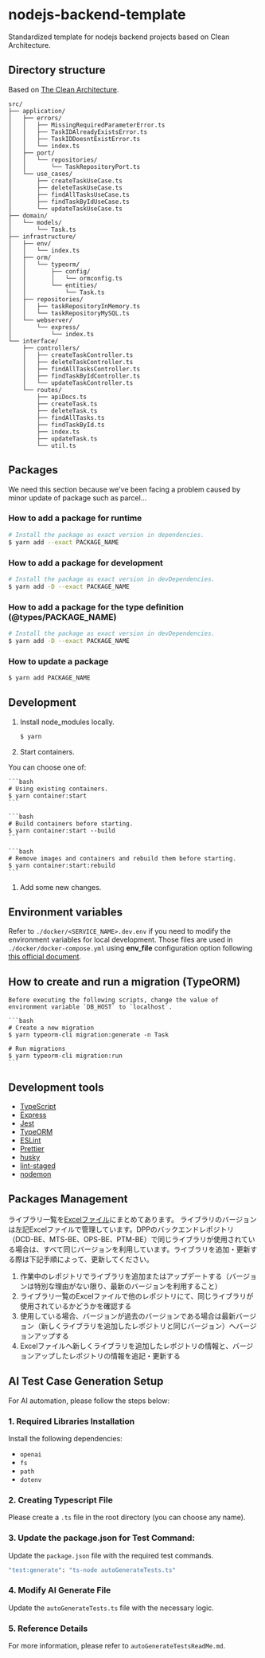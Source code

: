 # nodejs-backend-template

Standardized template for nodejs backend projects based on Clean Architecture.

## Directory structure

Based on [The Clean Architecture](https://blog.cleancoder.com/uncle-bob/2012/08/13/the-clean-architecture.html).

```
src/
├── application/
│   ├── errors/
│   │   ├── MissingRequiredParameterError.ts
│   │   ├── TaskIDAlreadyExistsError.ts
│   │   ├── TaskIDDoesntExistError.ts
│   │   └── index.ts
│   ├── port/
│   │   └── repositories/
│   │       └── TaskRepositoryPort.ts
│   └── use_cases/
│       ├── createTaskUseCase.ts
│       ├── deleteTaskUseCase.ts
│       ├── findAllTasksUseCase.ts
│       ├── findTaskByIdUseCase.ts
│       └── updateTaskUseCase.ts
├── domain/
│   └── models/
│       └── Task.ts
├── infrastructure/
│   ├── env/
│   │   └── index.ts
│   ├── orm/
│   │   └── typeorm/
│   │       ├── config/
│   │       │   └── ormconfig.ts
│   │       └── entities/
│   │           └── Task.ts
│   ├── repositories/
│   │   ├── taskRepositoryInMemory.ts
│   │   └── taskRepositoryMySQL.ts
│   └── webserver/
│       └── express/
│           └── index.ts
└── interface/
    ├── controllers/
    │   ├── createTaskController.ts
    │   ├── deleteTaskController.ts
    │   ├── findAllTasksController.ts
    │   ├── findTaskByIdController.ts
    │   └── updateTaskController.ts
    └── routes/
        ├── apiDocs.ts
        ├── createTask.ts
        ├── deleteTask.ts
        ├── findAllTasks.ts
        ├── findTaskById.ts
        ├── index.ts
        ├── updateTask.ts
        └── util.ts
```

## Packages

We need this section because we've been facing a problem caused by minor update of package such as parcel...

### How to add a package for runtime

```sh
# Install the package as exact version in dependencies.
$ yarn add --exact PACKAGE_NAME
```

### How to add a package for development

```sh
# Install the package as exact version in devDependencies.
$ yarn add -D --exact PACKAGE_NAME
```

### How to add a package for the type definition (@types/PACKAGE_NAME)

```sh
# Install the package as exact version in devDependencies.
$ yarn add -D --exact PACKAGE_NAME
```

### How to update a package

```sh
$ yarn add PACKAGE_NAME
```

## Development

1. Install node_modules locally.

    ```bash
    $ yarn
    ```

1. Start containers.

You can choose one of:

    ```bash
    # Using existing containers.
    $ yarn container:start
    ```

    ```bash
    # Build containers before starting.
    $ yarn container:start --build
    ```

    ```bash
    # Remove images and containers and rebuild them before starting.
    $ yarn container:start:rebuild
    ```

1. Add some new changes.

## Environment variables

Refer to `./docker/<SERVICE_NAME>.dev.env` if you need to modify the environment variables for local development. Those files are used in `./docker/docker-compose.yml` using **env_file** configuration option following [this official document](https://docs.docker.com/compose/environment-variables/#the-env_file-configuration-option).

## How to create and run a migration (TypeORM)

    Before executing the following scripts, change the value of environment variable `DB_HOST` to `localhost`.

    ```bash
    # Create a new migration
    $ yarn typeorm-cli migration:generate -n Task

    # Run migrations
    $ yarn typeorm-cli migration:run
    ```

## Development tools

- [TypeScript](https://www.typescriptlang.org/)
- [Express](https://expressjs.com/)
- [Jest](https://jestjs.io/)
- [TypeORM](https://typeorm.io/)
- [ESLint](https://eslint.org/)
- [Prettier](https://prettier.io/)
- [husky](https://typicode.github.io/husky/#/)
- [lint-staged](https://github.com/okonet/lint-staged)
- [nodemon](https://nodemon.io/)

## Packages Management

ライブラリ一覧を[Excelファイル](https://jeragroup.sharepoint.com/:x:/r/sites/JE_Esp0240_JA010/DocLib/02_Program/03_Document/11_System_Operation%26Maintenance/02_Document/11_%E3%82%B7%E3%82%B9%E3%83%86%E3%83%A0%E5%85%A8%E4%BD%93%E8%A8%AD%E8%A8%88%E6%9B%B8/DPP%E3%83%8F%E3%82%99%E3%83%83%E3%82%AF%E3%82%A8%E3%83%B3%E3%83%88%E3%82%99%E4%B8%80%E8%A6%A7.xlsx?d=wf1ba5436f65c47358f574b7cf67e3331&csf=1&web=1&e=iBzfqA)にまとめてあります。
ライブラリのバージョンは左記Excelファイルで管理しています。DPPのバックエンドレポジトリ（DCD-BE、MTS-BE、OPS-BE、PTM-BE）で同じライブラリが使用されている場合は、すべて同じバージョンを利用しています。ライブラリを追加・更新する際は下記手順によって、更新してください。
1. 作業中のレポジトリでライブラリを追加またはアップデートする（バージョンは特別な理由がない限り、最新のバージョンを利用すること）
2. ライブラリ一覧のExcelファイルで他のレポジトリにて、同じライブラリが使用されているかどうかを確認する
3. 使用している場合、バージョンが過去のバージョンである場合は最新バージョン（新しくライブラリを追加したレポジトリと同じバージョン）へバージョンアップする
4. Excelファイルへ新しくライブラリを追加したレポジトリの情報と、バージョンアップしたレポジトリの情報を追記・更新する


## AI Test Case Generation Setup

For AI automation, please follow the steps below:

### 1. Required Libraries Installation
Install the following dependencies:

   - `openai`
   - `fs`
   - `path`
   - `dotenv`

### 2. Creating Typescript File
Please create a `.ts` file in the root directory (you can choose any name).

### 3. Update the package.json for Test Command:
Update the `package.json` file with the required test commands.
```sh
"test:generate": "ts-node autoGenerateTests.ts"
```

### 4. Modify AI Generate File
Update the `autoGenerateTests.ts` file with the necessary logic.

### 5. Reference Details
For more information, please refer to `autoGenerateTestsReadMe.md`.

